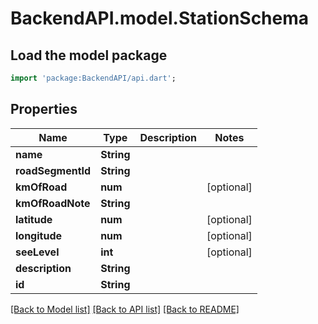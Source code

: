 # BackendAPI.model.StationSchema

## Load the model package
```dart
import 'package:BackendAPI/api.dart';
```

## Properties
Name | Type | Description | Notes
------------ | ------------- | ------------- | -------------
**name** | **String** |  | 
**roadSegmentId** | **String** |  | 
**kmOfRoad** | **num** |  | [optional] 
**kmOfRoadNote** | **String** |  | 
**latitude** | **num** |  | [optional] 
**longitude** | **num** |  | [optional] 
**seeLevel** | **int** |  | [optional] 
**description** | **String** |  | 
**id** | **String** |  | 

[[Back to Model list]](../README.md#documentation-for-models) [[Back to API list]](../README.md#documentation-for-api-endpoints) [[Back to README]](../README.md)


